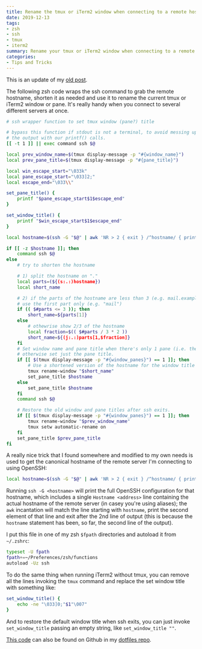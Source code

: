 ```yaml
---
title: Rename the tmux or iTerm2 window when connecting to a remote host
date: 2019-12-13
tags:
- zsh
- ssh
- tmux
- iterm2
summary: Rename your tmux or iTerm2 window when connecting to a remote host via OpenSSH.
categories:
- Tips and Tricks
---
```


This is an update of my [old post](/posts/01-tmux-ssh-rename/).

The following zsh code wraps the ssh command to grab the remote hostname, shorten it as needed and
use it to rename the current tmux or iTerm2 window or pane. It's really handy when you connect to
several different servers at once.

```bash
# ssh wrapper function to set tmux window (pane?) title

# bypass this function if stdout is not a terminal, to avoid messing up
# the output with our printf() calls.
[[ -t 1 ]] || exec command ssh $@

local prev_window_name=$(tmux display-message -p "#{window_name}")
local prev_pane_title=$(tmux display-message -p "#{pane_title}")

local win_escape_start="\033k"
local pane_escape_start="\033]2;"
local escape_end="\033\\"

set_pane_title() {
    printf "$pane_escape_start$1$escape_end"
}

set_window_title() {
    printf "$win_escape_start$1$escape_end"
}

local hostname=$(ssh -G "$@" | awk 'NR > 2 { exit } /^hostname/ { print $2 }')

if [[ -z $hostname ]]; then
    command ssh $@
else
    # try to shorten the hostname

    # 1) split the hostname on "."
    local parts=(${(s:.:)hostname})
    local short_name

    # 2) if the parts of the hostname are less than 3 (e.g. mail.example.com -> 3 parts)
    # use the first part only (e.g. "mail")
    if (( $#parts <= 3 )); then
        short_name=${parts[1]}
    else
        # othewrise show 2/3 of the hostname
        local fraction=$(( $#parts / 3 * 2 ))
        short_name=${(j:.:)parts[1,$fraction]}
    fi
    # Set window name and pane title when there's only 1 pane (i.e. the whole window),
    # otherwise set just the pane title.
    if [[ $(tmux display-message -p "#{window_panes}") == 1 ]]; then
        # Use a shortened version of the hostname for the window title
        tmux rename-window "$short_name"
        set_pane_title $hostname
    else
        set_pane_title $hostname
    fi
    command ssh $@

    # Restore the old window and pane titles after ssh exits.
    if [[ $(tmux display-message -p "#{window_panes}") == 1 ]]; then
        tmux rename-window "$prev_window_name"
        tmux setw automatic-rename on
    fi
    set_pane_title $prev_pane_title
fi
```

A really nice trick that I found somewhere and modified to my own needs is used to get the canonical
hostname of the remote server I'm connecting to using OpenSSH:

```bash
local hostname=$(ssh -G "$@" | awk 'NR > 2 { exit } /^hostname/ { print $2 }')
```

Running `ssh -G <hostname>` will print the full OpenSSH configuration for that hostname, which
includes a single `Hostname <address>` line containing the actual hostname of the remote server (in
casey you're using aliases); the `awk` incantation will match the line starting with `hostname`,
print the second element of that line and exit after the 2nd line of output (this is because the
`hostname` statement has been, so far, the second line of the output).

I put this file in one of my zsh `$fpath` directories and autoload it from `~/.zshrc`:

```bash
typeset -U fpath
fpath+=~/Preferences/zsh/functions
autoload -Uz ssh
```

To do the same thing when running iTerm2 without tmux, you can remove all the lines invoking the
`tmux` command and replace the set window title with something like:

```bash
set_window_title() {
    echo -ne "\033]0;"$1"\007"
}
```

And to restore the default window title when ssh exits, you can just invoke `set_window_title`
passing an empty string, like `set_window_title ""`.

[This code](https://github.com/piger/Preferences/blob/master/zsh/functions/ssh) can also be found on
Github in my [dotfiles repo](https://github.com/piger/Preferences).
